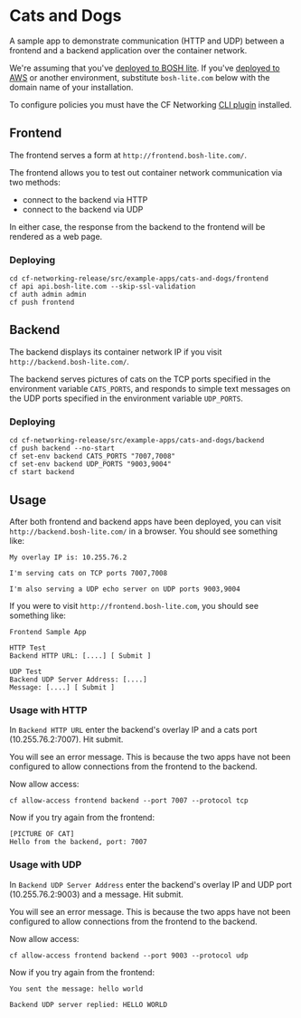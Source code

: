 # Cats and Dogs

A sample app to demonstrate communication (HTTP and UDP) between a frontend and a backend application over the container network.

We're assuming that you've [deployed to BOSH lite](../../../docs/bosh-lite.md).
If you've [deployed to AWS](../../../docs/iaas.md#deploy-to-aws) or another environment,
substitute `bosh-lite.com` below with the domain name of your installation.

To configure policies you must have the CF Networking
[CLI plugin](https://github.com/cloudfoundry-incubator/cf-networking-release/blob/develop/docs/CLI.md) installed.


## Frontend
The frontend serves a form at `http://frontend.bosh-lite.com/`.

The frontend allows you to test out container network communication via two methods:

- connect to the backend via HTTP
- connect to the backend via UDP

In either case, the response from the backend to the frontend will be rendered as a web page.


### Deploying
```
cd cf-networking-release/src/example-apps/cats-and-dogs/frontend
cf api api.bosh-lite.com --skip-ssl-validation
cf auth admin admin
cf push frontend
```


## Backend
The backend displays its container network IP if you visit `http://backend.bosh-lite.com/`.

The backend serves pictures of cats on the TCP ports specified in the environment variable `CATS_PORTS`,
and responds to simple text messages on the UDP ports specified in the environment variable `UDP_PORTS`.


### Deploying
```
cd cf-networking-release/src/example-apps/cats-and-dogs/backend
cf push backend --no-start
cf set-env backend CATS_PORTS "7007,7008"
cf set-env backend UDP_PORTS "9003,9004"
cf start backend
```


## Usage

After both frontend and backend apps have been deployed, you can visit `http://backend.bosh-lite.com/`
in a browser. You should see something like:

```
My overlay IP is: 10.255.76.2

I'm serving cats on TCP ports 7007,7008

I'm also serving a UDP echo server on UDP ports 9003,9004
```

If you were to visit `http://frontend.bosh-lite.com`, you should see something like:

```
Frontend Sample App

HTTP Test
Backend HTTP URL: [....] [ Submit ]

UDP Test
Backend UDP Server Address: [....]
Message: [....] [ Submit ]
```


### Usage with HTTP

In `Backend HTTP URL` enter the backend's overlay IP and a cats port (10.255.76.2:7007).
Hit submit.

You will see an error message. This is because the two apps have not been
configured to allow connections from the frontend to the backend.

Now allow access:

```
cf allow-access frontend backend --port 7007 --protocol tcp
```

Now if you try again from the frontend:

```
[PICTURE OF CAT]
Hello from the backend, port: 7007
```


### Usage with UDP

In `Backend UDP Server Address` enter the backend's overlay IP and UDP port
(10.255.76.2:9003) and a message. Hit submit.

You will see an error message. This is because the two apps have not been
configured to allow connections from the frontend to the backend.

Now allow access:

```
cf allow-access frontend backend --port 9003 --protocol udp
```

Now if you try again from the frontend:

```
You sent the message: hello world

Backend UDP server replied: HELLO WORLD
```
